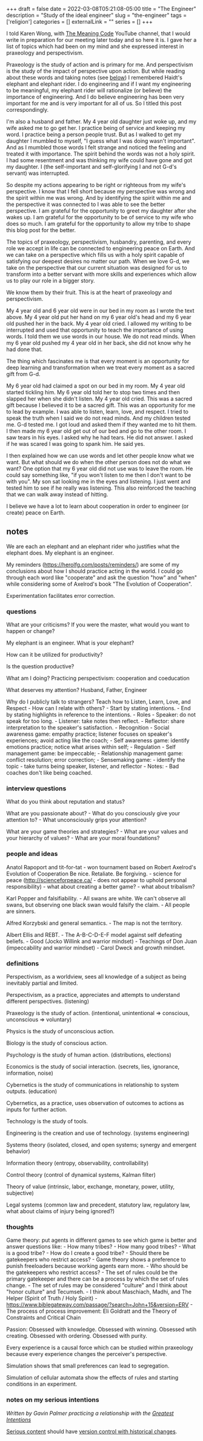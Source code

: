 +++ 
draft = false
date = 2022-03-08T05:21:08-05:00
title = "The Engineer"
description = "Study of the ideal engineer"
slug = "the-engineer" 
tags = ['religion']
categories = []
externalLink = ""
series = []
+++

I told Karen Wong, with [The Meaning Code](https://www.youtube.com/c/TheMeaningCode) YouTube channel, that I would write in preparation for our meeting later today and so here it is.  I gave her a list of topics which had been on my mind and she expressed interest in praxeology and perspectivism.

Praxeology is the study of action and is primary for me.  And perspectivism is the study of the impact of perspective upon action.  But while reading about these words and taking notes (see [below](/posts/the-engineer#notes)) I remembered Haidt's elephant and elephant rider.  I do engineering and if I want my engineering to be meaningful, my elephant rider will rationalize (or believe) the importance of engineering.  And I do believe engineering has been very important for me and is very important for all of us.  So I titled this post correspondingly.

I'm also a husband and father.  My 4 year old daughter just woke up, and my wife asked me to go get her.  I practice being of service and keeping my word.  I practice being a person people trust.  But as I walked to get my daughter I mumbled to myself, "I guess what I was doing wasn't important".  And as I mumbled those words I felt strange and noticed the feeling and treated it with importance.  The spirit behind the words was not a holy spirit.  I had some resentment and was thinking my wife could have gone and got my daughter.  I (the self-important and self-glorifying I and not G-d's servant) was interrupted.

So despite my actions appearing to be right or righteous from my wife's perspective.  I know that I fell short because my perspective was wrong and the spirit within me was wrong.  And by identifying the spirit within me and the perspective it was connected to I was able to see the better perspective.  I am grateful for the opportunity to greet my daughter after she wakes up.  I am grateful for the opportunity to be of service to my wife who does so much.  I am grateful for the opportunity to allow my tribe to shape this blog post for the better.

The topics of praxeology, perspectivism, husbandry, parenting, and every role we accept in life can be connected to engineering peace on Earth.  And we can take on a perspective which fills us with a holy spirit capable of satisfying our deepest desires no matter our path.  When we love G-d, we take on the perspective that our current situation was designed for us to transform into a better servant with more skills and experiences which allow us to play our role in a bigger story.

We know them by their fruit.  This is at the heart of praxeology and perspectivism.

My 4 year old and 6 year old were in our bed in my room as I wrote the text above.  My 4 year old put her hand on my 6 year old's head and my 6 year old pushed her in the back.  My 4 year old cried.  I allowed my writing to be interrupted and used that opportunity to teach the importance of using words.  I told them we use words in our house.  We do not read minds.  When my 6 year old pushed my 4 year old in her back, she did not know why he had done that.

The thing which fascinates me is that every moment is an opportunity for deep learning and transformation when we treat every moment as a sacred gift from G-d.

My 6 year old had claimed a spot on our bed in my room.  My 4 year old started tickling him.  My 6 year old told her to stop two times and then slapped her when she didn't listen.  My 4 year old cried.  This was a sacred gift because I believed it to be a sacred gift.  This was an opportunity for me to lead by example.  I was able to listen, learn, love, and respect.  I tried to speak the truth when I said we do not read minds.  And my children tested me.  G-d tested me.  I got loud and asked them if they wanted me to hit them.  I then made my 6 year old get out of our bed and go to the other room.  I saw tears in his eyes.  I asked why he had tears.  He did not answer.  I asked if he was scared I was going to spank him.  He said yes.

I then explained how we can use words and let other people know what we want.  But what should we do when the other person does not do what we want?  One option that my 6 year old did not use was to leave the room.  He could say something like, "if you won't listen to me then I don't want to be with you".  My son sat looking me in the eyes and listening.  I just went and tested him to see if he really was listening.  This also reinforced the teaching that we can walk away instead of hitting.

I believe we have a lot to learn about cooperation in order to engineer (or create) peace on Earth.

## notes

We are each an elephant and an elephant rider who justifies what the elephant does.  My elephant is an engineer.

My reminders (https://herolfg.com/posts/reminders/) are some of my conclusions about how I should practice acting in the world.  I could go through each word like "cooperate" and ask the question "how" and "when" while considering some of Axelrod's book "The Evolution of Cooperation".

Experimentation facilitates error correction.

### questions

What are your criticisms?  If you were the master, what would you want to happen or change?

My elephant is an engineer.  What is your elephant?

How can it be utilized for productivity?

Is the question productive?

What am I doing? Practicing perspectivism: cooperation and coeducation

What deserves my attention?  Husband, Father, Engineer

Why do I publicly talk to strangers? Teach how to Listen, Learn, Love, and Respect
    - How can I relate with others?
        - Start by stating intentions.
        - End by stating highlights in reference to the intentions.
        - Roles
            - Speaker: do not speak for too long.
            - Listener: take notes then reflect.
            - Reflector: share interpretation to the speaker's satisfaction.
        - Recognition
            - Social awareness game: empathy practice; listener focuses on speaker's experiences; avoid acting like the coach;
            - Self awareness game: identify emotions practice; notice what arises within self;
        - Regulation
            - Self management game: be impeccable;
            - Relationship management game: conflict resolution; error correction;
        - Sensemaking game:
            - identify the topic
            - take turns being speaker, listener, and reflector
        - Notes:
            - Bad coaches don't like being coached.

### interview questions

What do you think about reputation and status?

What are you passionate about?
    - What do you consciously give your attention to?
    - What unconsciously grips your attention?

What are your game theories and strategies?
    - What are your values and your hierarchy of values?
    - What are your moral foundations?

### people and ideas

Anatol Rapoport and tit-for-tat
    - won tournament based on Robert Axelrod's Evolution of Cooperation
        Be nice.  Retaliate.  Be forgiving.
    - science for peace (http://scienceforpeace.ca/ - does not appear to uphold personal responsibility)
        - what about creating a better game?
        - what about tribalism?

Karl Popper and falsifiability.
    - All swans are white.  We can't observe all swans, but observing one black swan would falsify the claim.
    - All people are sinners.

Alfred Korzybski and general semantics.
    - The map is not the territory.

Albert Ellis and REBT.
    - The A-B-C-D-E-F model against self defeating beliefs.
    - Good (Jocko Willink and warrior mindset)
    - Teachings of Don Juan (impeccability and warrior mindset)
    - Carol Dweck and growth mindset.

### definitions

Perspectivism, as a worldview, sees all knowledge of a subject as being inevitably partial and limited.

Perspectivism, as a practice, appreciates and attempts to understand different perspectives. (listening)

Praxeology is the study of action. (intentional, unintentional => conscious, unconscious => voluntary)

Physics is the study of unconscious action.

Biology is the study of conscious action.

Psychology is the study of human action. (distributions, elections)

Economics is the study of social interaction. (secrets, lies, ignorance, information, noise)

Cybernetics is the study of communications in relationship to system outputs. (education)

Cybernetics, as a practice, uses observation of outcomes to actions as inputs for further action.

Technology is the study of tools.

Engineering is the creation and use of technology. (systems engineering)

Systems theory (isolated, closed, and open systems; synergy and emergent behavior)

Information theory (entropy, observability, controllability)

Control theory (control of dynamical systems, Kalman filter)

Theory of value (intrinsic, labor, exchange, monetary, power, utility, subjective)

Legal systems (common law and precedent, statutory law, regulatory law, what about claims of injury being ignored?)

### thoughts

Game theory: put agents in different games to see which game is better and answer questions like:
    - How many tribes?
        - How many good tribes?
            - What is a good tribe?
                - How do I create a good tribe?
    - Should there be gatekeepers who restrict access?
        - Game theory shows a preference to punish freeloaders because working agents earn more.
    - Who should be the gatekeepers who restrict access?
        - The set of rules could be the primary gatekeeper and there can be a process by which the set of rules change.
            - The set of rules may be considered "culture" and I think about "honor culture" and Tecumseh.
                - I think about Maschiach, Madhi, and The Helper (Spirit of Truth / Holy Spirit)
                    - https://www.biblegateway.com/passage/?search=John+15&version=ERV
            - The process of process improvement: Eli Goldratt and the Theory of Constraints and Critical Chain

Passion: Obsessed with knowledge. Obsessed with winning. Obsessed wtih creating.  Obsessed with ordering.  Obsessed with purity.

Every experience is a causal force which can be studied within praxeology because every experience changes the perceiver's perspective.

Simulation shows that small preferences can lead to segregation.

Simulation of cellular automata show the effects of rules and starting conditions in an experiment.

### notes on my serious intentions

*Written by Gavin Palmer practicing a relationship with the [Greatest Intentions](/posts/helping-the-greatest-intentions)*

[Serious content](/posts/content-creation) should have [version control with historical changes](https://github.com/heroLFG/hugo-herolfg-site/commits/dev/content/posts/reminders.md).

